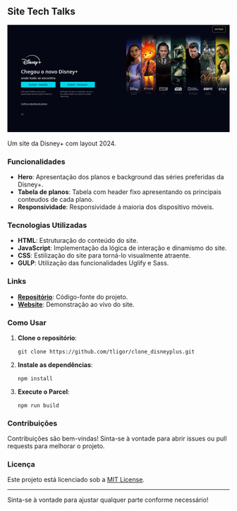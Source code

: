 ## Site Tech Talks

![image](https://github.com/tligor/clone_disneyplus/blob/main/homepage.png)

Um site da Disney+ com layout 2024.

### Funcionalidades

- **Hero**: Apresentação dos planos e background das séries preferidas da Disney+.
- **Tabela de planos**: Tabela com header fixo apresentando os principais conteudos de cada plano.
- **Responsividade**: Responsividade á maioria dos dispositivo móveis.

### Tecnologias Utilizadas

- **HTML**: Estruturação do conteúdo do site.
- **JavaScript**: Implementação da lógica de interação e dinamismo do site.
- **CSS**: Estilização do site para torná-lo visualmente atraente.
- **GULP**: Utilização das funcionalidades Uglify e Sass.
### Links

- **[Repositório](https://github.com/tligor/clone_disneyplus/tree/main)**: Código-fonte do projeto.
- **[Website](https://clone-disneyplus-delta-one.vercel.app/)**: Demonstração ao vivo do site.

### Como Usar

1. **Clone o repositório**:
   ```
   git clone https://github.com/tligor/clone_disneyplus.git
   ```

2. **Instale as dependências**:
   ```
   npm install
   ```

3. **Execute o Parcel**:
   ```
   npm run build
   ```

### Contribuições

Contribuições são bem-vindas! Sinta-se à vontade para abrir issues ou pull requests para melhorar o projeto.

### Licença

Este projeto está licenciado sob a [MIT License](LICENSE).

---

Sinta-se à vontade para ajustar qualquer parte conforme necessário!
